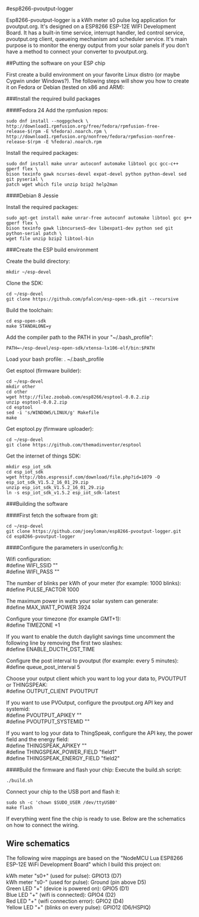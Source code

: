 #esp8266-pvoutput-logger

Esp8266-pvoutput-logger is a kWh meter s0 pulse log application for pvoutput.org. It's designed on a ESP8266 ESP-12E WIFI Development Board. It has a built-in time service, interrupt handler, led control service, pvoutput.org client, queueing mechanism and scheduler service. It's main purpose is to monitor the energy output from your solar panels if you don't have a method to connect your converter to pvoutput.org.

##Putting the software on your ESP chip

First create a build environment on your favorite Linux distro (or maybe Cygwin under Windows?). The following steps will show you how to create it on Fedora or Debian (tested on x86 and ARM):

###Install the required build packages

####Fedora 24
Add the rpmfusion repos:

    sudo dnf install --nogpgcheck \
    http://download1.rpmfusion.org/free/fedora/rpmfusion-free-release-$(rpm -E %fedora).noarch.rpm \
    http://download1.rpmfusion.org/nonfree/fedora/rpmfusion-nonfree-release-$(rpm -E %fedora).noarch.rpm

Install the required packages:

    sudo dnf install make unrar autoconf automake libtool gcc gcc-c++ gperf flex \
    bison texinfo gawk ncurses-devel expat-devel python python-devel sed git pyserial \
    patch wget which file unzip bzip2 help2man
    
####Debian 8 Jessie

Install the required packages:

    sudo apt-get install make unrar-free autoconf automake libtool gcc g++ gperf flex \
    bison texinfo gawk libncurses5-dev libexpat1-dev python sed git python-serial patch \
    wget file unzip bzip2 libtool-bin

###Create the ESP build environment

Create the build directory:

    mkdir ~/esp-devel

Clone the SDK:

    cd ~/esp-devel  
    git clone https://github.com/pfalcon/esp-open-sdk.git --recursive

Build the toolchain:

    cd esp-open-sdk
    make STANDALONE=y

Add the compiler path to the PATH in your "~/.bash_profile":
  
    PATH=~/esp-devel/esp-open-sdk/xtensa-lx106-elf/bin:$PATH

Load your bash profile:
    . ~/.bash_profile

Get esptool (firmware builder):

    cd ~/esp-devel
    mkdir other
    cd other
    wget http://filez.zoobab.com/esp8266/esptool-0.0.2.zip
    unzip esptool-0.0.2.zip
    cd esptool
    sed -i 's/WINDOWS/LINUX/g' Makefile
    make

Get esptool.py (firmware uploader):

    cd ~/esp-devel
    git clone https://github.com/themadinventor/esptool

Get the internet of things SDK:

    mkdir esp_iot_sdk
    cd esp_iot_sdk
    wget http://bbs.espressif.com/download/file.php?id=1079 -O esp_iot_sdk_V1.5.2_16_01_29.zip
    unzip esp_iot_sdk_V1.5.2_16_01_29.zip
    ln -s esp_iot_sdk_v1.5.2 esp_iot_sdk-latest

###Building the software

####First fetch the software from git:

    cd ~/esp-devel
    git clone https://github.com/joeyloman/esp8266-pvoutput-logger.git
    cd esp8266-pvoutput-logger

####Configure the parameters in user/config.h:

Wifi configuration:  
\#define WIFI\_SSID "<Put your wifi SSID here>"  
\#define WIFI\_PASS "<Put your wifi password here>"

The number of blinks per kWh of your meter (for example: 1000 blinks):  
\#define PULSE_FACTOR 1000

The maximum power in watts your solar system can generate:  
\#define MAX_WATT_POWER 3924

Configure your timezone (for example GMT+1):  
\#define TIMEZONE +1

If you want to enable the dutch daylight savings time uncomment the following line by removing the first two slashes:  
\#define ENABLE\_DUCTH\_DST\_TIME

Configure the post interval to pvoutput (for example: every 5 minutes):  
\#define queue_post_interval 5

Choose your output client which you want to log your data to, PVOUTPUT or THINGSPEAK:  
\#define OUTPUT_CLIENT   PVOUTPUT

If you want to use PVOutput, configure the pvoutput.org API key and systemid:  
\#define PVOUTPUT_APIKEY "<Put your pvoutput apikey here>"  
\#define PVOUTPUT_SYSTEMID "<Put your pvoutput systemid here>"

If you want to log your data to ThingSpeak, configure the API key, the power field and the energy field:  
\#define THINGSPEAK_APIKEY "<Put your thingspeak apikey here>"  
\#define THINGSPEAK_POWER_FIELD "field1"  
\#define THINGSPEAK_ENERGY_FIELD "field2"

####Build the firmware and flash your chip:
Execute the build.sh script:

    ./build.sh

Connect your chip to the USB port and flash it:

    sudo sh -c 'chown $SUDO_USER /dev/ttyUSB0'
    make flash
    
If everything went fine the chip is ready to use. Below are the schematics on how to connect the wiring.

## Wire schematics

The following wire mappings are based on the "NodeMCU Lua ESP8266 ESP-12E WiFi Development Board" which I build this project on:

kWh meter "s0+" (used for pulse): GPIO13 (D7)  
kWh meter "s0-" (used for pulse): Ground (pin above D5)  
Green LED "+" (device is powered on): GPIO5 (D1)  
Blue LED "+" (wifi is connected): GPIO4 (D2)  
Red LED "+" (wifi connection error): GPIO2 (D4)  
Yellow LED "+" (blinks on every pulse): GPIO12 (D6/HSPIQ)

